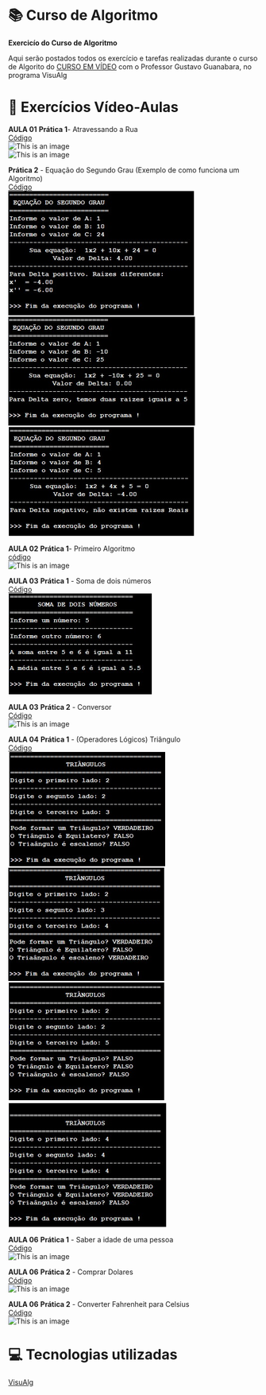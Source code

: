# :books: Curso de Algoritmo
**Exercicío do Curso de Algoritmo**

 Aqui serão postados todos os exercício e tarefas realizadas durante o curso de Algorito do [CURSO EM VÍDEO](https://www.youtube.com/watch?v=8mei6uVttho&list=PLHz_AreHm4dmSj0MHol_aoNYCSGFqvfXV) com o Professor Gustavo Guanabara, no programa VisuAlg
 
 # :page_with_curl: Exercícios Vídeo-Aulas
 **AULA 01**
 **Prática 1**- Atravessando a Rua<br/> 
 [Código](https://github.com/ArgemiroC/Curso-de-Algoritmo/blob/main/Exerc%C3%ADcios%20Aulas/Aula%2001%20Pr%C3%A1tica%201(Atravessando%20a%20Rua))<br/> 
 ![This is an image](https://github.com/ArgemiroC/Curso-de-Algoritmo/blob/main/Imagens/Aula%2001%20Pr%C3%A1tica%201(Atravessando%20a%20Rua).jpeg)<br/>
 ![This is an image](https://github.com/ArgemiroC/Curso-de-Algoritmo/blob/main/Imagens/Aula%2001%20Pr%C3%A1tica%201(Atravessando%20a%20Rua)2.jpeg)<br/>
 
 **Prática 2** - Equação do Segundo Grau (Exemplo de como funciona um Algoritmo)<br/> 
 [Código](https://github.com/ArgemiroC/Curso-de-Algoritmo/blob/main/Exerc%C3%ADcios%20Aulas/Aula%2001%20Pr%C3%A1tica%202(Equa%C3%A7%C3%A3o%20do%20segundo%20Grau))<br/> ![This is an image](https://github.com/ArgemiroC/Curso-de-Algoritmo/blob/main/Imagens/Aula%2001%20Pr%C3%A1tica%202(Equa%C3%A7%C3%A3o%20do%20Segundo%20Grau)1.jpeg)<br/> ![This is an image](https://github.com/ArgemiroC/Curso-de-Algoritmo/blob/main/Imagens/Aula%2001%20Pr%C3%A1tica%202(Equa%C3%A7%C3%A3o%20do%20Segundo%20Grau)2.jpeg)<br/> ![This is an image](https://github.com/ArgemiroC/Curso-de-Algoritmo/blob/main/Imagens/Aula%2001%20Pr%C3%A1tica%202(Equa%C3%A7%C3%A3o%20do%20Segundo%20Grau)3.jpeg)<br/>
 
 **AULA 02**
 **Prática 1**- Primeiro Algoritmo<br/> 
 [código](https://github.com/ArgemiroC/Curso-de-Algoritmo/blob/main/Exerc%C3%ADcios%20Aulas/Aula%2002%20Pr%C3%A1tica%201(Primeiro%20Algoritmo))<br/> 
 ![This is an image](https://github.com/ArgemiroC/Curso-de-Algoritmo/blob/main/Imagens/Aula%2002%20Pr%C3%A1tica%201(Primeiro%20Algoritmo).jpeg)<br/>
 
 **AULA 03**
 **Prática 1** - Soma de dois números<br/> 
 [Código](https://github.com/ArgemiroC/Curso-de-Algoritmo/blob/main/Exerc%C3%ADcios%20Aulas/Aula%2003%20Pr%C3%A1tica%201(Soma%20de%20dois%20n%C3%BAmeros))<br/> 
 ![This is an image](https://github.com/ArgemiroC/Curso-de-Algoritmo/blob/main/Imagens/Aula%2003%20Pr%C3%A1tica%201(Soma%20de%20dois%20n%C3%BAmeros).jpeg)<br/>   

**AULA 03**
 **Prática 2** - Conversor<br/> 
 [Código](https://github.com/ArgemiroC/Curso-de-Algoritmo/blob/main/Exerc%C3%ADcios%20Aulas/Aula%2003%20Pr%C3%A1tica%202(Conversor))<br/> 
 ![This is an image](https://github.com/ArgemiroC/Curso-de-Algoritmo/blob/main/Imagens/Aula%2003%20Pr%C3%A1tica%202(Conversor).jpeg)<br/> 
 
 **AULA 04**
 **Prática 1** - (Operadores Lógicos) Triângulo<br/>
 [Código](https://github.com/ArgemiroC/Curso-de-Algoritmo/blob/main/Exerc%C3%ADcios%20Aulas/Aula%2004%20Pr%C3%A1tica%201(Tri%C3%A2ngulo))<br/>
 ![This is an image](https://github.com/ArgemiroC/Curso-de-Algoritmo/blob/main/Imagens/Aula%2004%20Pr%C3%A1tica%201(Tri%C3%A2ngulo)1.jpeg)<br/>
 ![This is an image](https://github.com/ArgemiroC/Curso-de-Algoritmo/blob/main/Imagens/Aula%2004%20Pr%C3%A1tica%201(Tri%C3%A2ngulo)2.jpeg)<br/>
 ![This is an image](https://github.com/ArgemiroC/Curso-de-Algoritmo/blob/main/Imagens/Aula%2004%20Pr%C3%A1tica%201(Tri%C3%A2ngulo)3.jpeg)<br/>
 ![This is an image](https://github.com/ArgemiroC/Curso-de-Algoritmo/blob/main/Imagens/Aula%2004%20Pr%C3%A1tica%201(Tri%C3%A2ngulo)4.jpeg)<br/>
 
 **AULA 06**
 **Prática 1** - Saber a idade de uma pessoa<br/>
 [Código](https://github.com/ArgemiroC/Curso-de-Algoritmo/blob/main/Exerc%C3%ADcios%20Aulas/Aula%2006%20Pr%C3%A1tica%201(Saber%20a%20idade%20de%20uma%20pessoa))<br/>
 ![This is an image](https://github.com/ArgemiroC/Curso-de-Algoritmo/blob/main/Imagens/Aula%2006%20Pr%C3%A1tica%201(Saber%20a%20Idade%20de%20uma%20pessoa).jpeg)<br/>
 
 **AULA 06**
 **Prática 2** - Comprar Dolares<br/>
 [Código](https://github.com/ArgemiroC/Curso-de-Algoritmo/blob/main/Exerc%C3%ADcios%20Aulas/Aula%2006%20Pr%C3%A1tica%202(Comprar%20Dolares))<br/>
 ![This is an image](https://github.com/ArgemiroC/Curso-de-Algoritmo/blob/main/Imagens/Aula%2006%20Pr%C3%A1tica%202(Comprar%20Dolares).jpeg)<br/>
 
 **AULA 06**
 **Prática 2** - Converter Fahrenheit para Celsius<br/>
 [Código](https://github.com/ArgemiroC/Curso-de-Algoritmo/blob/main/Exerc%C3%ADcios%20Aulas/Aula%2006%20Pr%C3%A1tica%203(Converter%20Fahrenheit%20para%20Celsius))<br/>
 ![This is an image](https://github.com/ArgemiroC/Curso-de-Algoritmo/blob/main/Imagens/Aula%2006%20Pr%C3%A1tica%203(Converter%20Fahrenheit%20para%20Celsius).jpeg)<br/>
 
# :computer: Tecnologias utilizadas

[VisuAlg](https://visualg3.com.br/)

